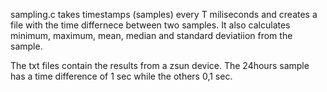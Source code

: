 sampling.c takes timestamps (samples) every T miliseconds and creates a file with the time differnece between two samples.
It also calculates minimum, maximum, mean, median and standard deviatiion from the sample.

The txt files contain the results from a zsun device. The 24hours sample has a time difference of 1 sec while the others 0,1 sec.
